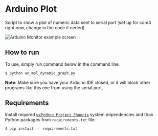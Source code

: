 # Arduino Plot

Script to show a plot of numeric data sent to serial port (set up for com4 right now, change in the code if neded).

![Arduino Monitor example screen](arduino_plot_screenshot.PNG)

## How to run

To use, simply run command below in the command line.

````bash
$ python wx_mpl_dynamic_graph.py
````

**Note:** Make sure you have your Arduino IDE closed, or it will block other programs like this one from using the serial port.

## Requirements

Install required [`wxPython Project Phoenix`](https://github.com/wxWidgets/Phoenix) system dependencies and than Python packages from `requirements.txt` file:

````bash
$ pip install -r requirements.txt
````